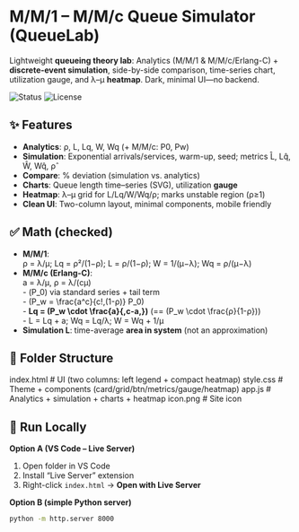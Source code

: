 # M/M/1 – M/M/c Queue Simulator (QueueLab)

Lightweight **queueing theory lab**: Analytics (M/M/1 & M/M/c/Erlang-C) + **discrete-event simulation**, side-by-side comparison, time-series chart, utilization gauge, and λ–μ **heatmap**. Dark, minimal UI—no backend.

![Status](https://img.shields.io/badge/status-stable-25c08a) ![License](https://img.shields.io/badge/license-MIT-blue)

## ✨ Features
- **Analytics**: ρ, L, Lq, W, Wq (+ M/M/c: P0, Pw)  
- **Simulation**: Exponential arrivals/services, warm-up, seed; metrics L̂, Lq̂, Ŵ, Wq̂, ρ̂  
- **Compare**: % deviation (simulation vs. analytics)  
- **Charts**: Queue length time–series (SVG), utilization **gauge**  
- **Heatmap**: λ–μ grid for L/Lq/W/Wq/ρ; marks unstable region (ρ≥1)  
- **Clean UI**: Two-column layout, minimal components, mobile friendly

## ✅ Math (checked)
- **M/M/1**:  
  ρ = λ/μ;  Lq = ρ²/(1−ρ);  L = ρ/(1−ρ);  W = 1/(μ−λ);  Wq = ρ/(μ−λ)
- **M/M/c (Erlang-C)**:  
  a = λ/μ,  ρ = λ/(cμ)  
  \- \(P_0\) via standard series + tail term  
  \- \(P_w = \frac{a^c}{c!\,(1-ρ)} P_0\)  
  \- **Lq = \(P_w \cdot \frac{a}{\,c-a\,}\)** (== \(P_w \cdot \frac{ρ}{1-ρ}\))  
  \- L = Lq + a;  Wq = Lq/λ;  W = Wq + 1/μ  
- **Simulation L**: time-average **area in system** (not an approximation)

## 🧩 Folder Structure
index.html # UI (two columns: left legend + compact heatmap)
style.css # Theme + components (card/grid/btn/metrics/gauge/heatmap)
app.js # Analytics + simulation + charts + heatmap
icon.png # Site icon


## 🚀 Run Locally
**Option A (VS Code – Live Server)**  
1. Open folder in VS Code  
2. Install “Live Server” extension  
3. Right-click `index.html` → **Open with Live Server**

**Option B (simple Python server)**
```bash
python -m http.server 8000
